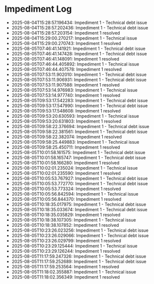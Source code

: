 # Impediment Log

- 2025-08-04T15:28:57.196434: Impediment 1 - Technical debt issue
- 2025-08-04T15:28:57.202436: Impediment 1 - Technical debt issue
- 2025-08-04T15:28:57.203154: Impediment 1 resolved
- 2025-08-04T15:29:00.270217: Impediment 1 - Technical issue
- 2025-08-04T15:29:00.270743: Impediment 1 resolved
- 2025-08-05T07:46:41.141921: Impediment 1 - Technical debt issue
- 2025-08-05T07:46:41.147428: Impediment 1 - Technical debt issue
- 2025-08-05T07:46:41.148091: Impediment 1 resolved
- 2025-08-05T07:46:44.405892: Impediment 1 - Technical issue
- 2025-08-05T07:46:44.407578: Impediment 1 resolved
- 2025-08-05T07:53:11.902010: Impediment 1 - Technical debt issue
- 2025-08-05T07:53:11.906931: Impediment 1 - Technical debt issue
- 2025-08-05T07:53:11.907588: Impediment 1 resolved
- 2025-08-05T07:53:14.976983: Impediment 1 - Technical issue
- 2025-08-05T07:53:14.977740: Impediment 1 resolved
- 2025-08-05T09:53:17.542283: Impediment 1 - Technical debt issue
- 2025-08-05T09:53:17.547990: Impediment 1 - Technical debt issue
- 2025-08-05T09:53:17.548608: Impediment 1 resolved
- 2025-08-05T09:53:20.630593: Impediment 1 - Technical issue
- 2025-08-05T09:53:20.631803: Impediment 1 resolved
- 2025-08-05T09:58:22.376694: Impediment 1 - Technical debt issue
- 2025-08-05T09:58:22.381561: Impediment 1 - Technical debt issue
- 2025-08-05T09:58:22.382074: Impediment 1 resolved
- 2025-08-05T09:58:25.449883: Impediment 1 - Technical issue
- 2025-08-05T09:58:25.450711: Impediment 1 resolved
- 2025-08-05T10:01:58.161575: Impediment 1 - Technical debt issue
- 2025-08-05T10:01:58.165747: Impediment 1 - Technical debt issue
- 2025-08-05T10:01:58.166280: Impediment 1 resolved
- 2025-08-05T10:02:01.235024: Impediment 1 - Technical issue
- 2025-08-05T10:02:01.235590: Impediment 1 resolved
- 2025-08-05T10:05:53.767927: Impediment 1 - Technical debt issue
- 2025-08-05T10:05:53.772770: Impediment 1 - Technical debt issue
- 2025-08-05T10:05:53.773324: Impediment 1 resolved
- 2025-08-05T10:05:56.842594: Impediment 1 - Technical issue
- 2025-08-05T10:05:56.844370: Impediment 1 resolved
- 2025-08-05T10:18:35.017975: Impediment 1 - Technical debt issue
- 2025-08-05T10:18:35.033674: Impediment 1 - Technical debt issue
- 2025-08-05T10:18:35.035829: Impediment 1 resolved
- 2025-08-05T10:18:38.107305: Impediment 1 - Technical issue
- 2025-08-05T10:18:38.107852: Impediment 1 resolved
- 2025-08-05T10:23:26.023256: Impediment 1 - Technical debt issue
- 2025-08-05T10:23:26.029066: Impediment 1 - Technical debt issue
- 2025-08-05T10:23:26.029799: Impediment 1 resolved
- 2025-08-05T10:23:29.125444: Impediment 1 - Technical issue
- 2025-08-05T10:23:29.126244: Impediment 1 resolved
- 2025-08-05T11:17:59.247326: Impediment 1 - Technical debt issue
- 2025-08-05T11:17:59.252689: Impediment 1 - Technical debt issue
- 2025-08-05T11:17:59.253564: Impediment 1 resolved
- 2025-08-05T11:18:02.355887: Impediment 1 - Technical issue
- 2025-08-05T11:18:02.356349: Impediment 1 resolved
